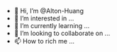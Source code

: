 - 👋 Hi, I’m @Alton-Huang
- 👀 I’m interested in ...
- 🌱 I’m currently learning ...
- 💞️ I’m looking to collaborate on ...
- 📫 How to rich me ...

<!---
Alton-Huang/Alton-Huang is a ✨ special ✨ repository because its `README.md` (this file) appears on your GitHub profile.
You can click the Preview link to take a look at your changes.
--->
